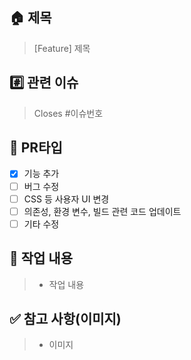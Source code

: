 ## 🏠 제목

> [Feature] 제목

## #️⃣ 관련 이슈

> Closes #이슈번호

## 📌 PR타입

- [x] 기능 추가
- [ ] 버그 수정
- [ ] CSS 등 사용자 UI 변경
- [ ] 의존성, 환경 변수, 빌드 관련 코드 업데이트
- [ ] 기타 수정

## 📑 작업 내용

> - 작업 내용

## ✅ 참고 사항(이미지)

> - 이미지
